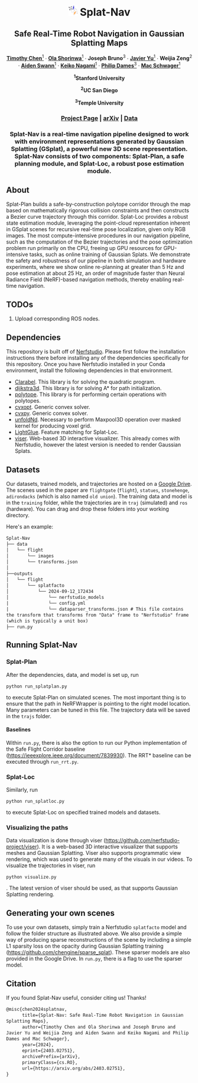 <!-- # Splat-Nav
### [Project Page](https://chengine.github.io/splatnav) | [Paper (arXiv)](https://arxiv.org/abs/2403.02751) | [Data](https://drive.google.com/drive/folders/1K0zfpuAti43YIBK5APFd-Yv73CvljgMC?usp=sharing)
[Splat-Nav: Safe Real-Time Robot Navigation in
Gaussian Splatting Maps]()  
 [Timothy Chen](https://msl.stanford.edu/people/timchen)\*<sup>1</sup>,
 [Ola Shorinwa](https://msl.stanford.edu/people/olashorinwa)\*<sup>1</sup>,
 [Joseph Bruno]()\<sup>3</sup>,
 [Javier Yu](https://msl.stanford.edu/people/javieryu)\<sup>1</sup>,
 [Weijia Zeng]()\<sup>2</sup>,
 [Aiden Swann](https://aidenswann.com/)\<sup>1</sup>,
 [Keiko Nagami](https://msl.stanford.edu/people/keikonagami)\<sup>1</sup>,
 [Philip Dames](https://engineering.temple.edu/directory/philip-dames-tug85627)\<sup>3</sup>,
 [Mac Schwager](https://web.stanford.edu/~schwager/)\<sup>1</sup>,
 <sup>1</sup>Stanford, <sup>2</sup>UC San Diego, <sup>3</sup>Temple University

<img src='imgs/title.png'/> -->

<p align="center">

  <h1 align="center"><img src="imgs/logo.png" width="25"> Splat-Nav</h1>
  <h2 align="center">Safe Real-Time Robot Navigation in
Gaussian Splatting Maps</h2>
  <p align="center"> 
    <a href="https://msl.stanford.edu/people/timchen"><strong>Timothy Chen</strong><sup>1</sup></a>
    ·
    <a href="https://msl.stanford.edu/people/olashorinwa"><strong>Ola Shorinwa</strong><sup>1</sup></a>
    ·
    <a><strong>Joseph Bruno</strong><sup>3</sup></a>
    ·
    <a href="https://msl.stanford.edu/people/javieryu"><strong>Javier Yu</strong><sup>1</sup></a>
    ·
    <a><strong>Weijia Zeng</strong><sup>2</sup></a>
    ·
    <a href="https://aidenswann.com/"><strong>Aiden Swann</strong><sup>1</sup></a>
    ·
    <a href="https://msl.stanford.edu/people/keikonagami"><strong>Keiko Nagami</strong><sup>1</sup></a>
    ·
    <a href="https://engineering.temple.edu/directory/philip-dames-tug85627"><strong>Philip Dames</strong><sup>3</sup></a>
    ·
    <a href="https://web.stanford.edu/~schwager/"><strong>Mac Schwager</strong><sup>1</sup></a>
  </p>
  <p align="center"><strong><sup>1</sup>Stanford University</strong></p>
  <p align="center"><strong><sup>2</sup>UC San Diego</strong></p>
  <p align="center"><strong><sup>3</sup>Temple University</strong></p>
  <!-- <h2 align="center">Submitted TR-O 2025</h2> -->
  <h3 align="center"><a href="https://chengine.github.io/splatnav"> Project Page</a> | <a href= "https://arxiv.org/abs/2403.02751">arXiv</a> | <a href="https://drive.google.com/drive/folders/1K0zfpuAti43YIBK5APFd-Yv73CvljgMC?usp=sharing">Data</a></h3>
  <div align="center"></div>
</p>
<p align="center">
  <a href="">
    <!-- <img src="imgs/title.png" width="80%"> -->
  </a>
</p>
<h3 align="center">
Splat-Nav is a real-time navigation pipeline designed to work with environment representations generated by Gaussian Splatting (GSplat), a powerful new 3D scene representation. 
Splat-Nav consists of two components: Splat-Plan, a safe planning module, and Splat-Loc, a robust pose estimation module.
</h3>

## About
Splat-Plan builds a safe-by-construction polytope corridor through the map based on mathematically rigorous collision constraints and then constructs a Bezier curve trajectory through this corridor. Splat-Loc provides a robust state estimation module, leveraging the point-cloud representation inherent in GSplat scenes for recursive real-time pose localization, given only RGB images. The most compute-intensive procedures in our navigation pipeline, such as the computation of the Bezier trajectories and the pose optimization problem run primarily on the CPU, freeing up GPU resources for GPU-intensive tasks, such as online training of Gaussian Splats. We demonstrate the safety and robustness of our pipeline in both simulation and hardware experiments, where we show online re-planning at greater than 5 Hz and pose estimation at about 25 Hz, an order of magnitude faster than Neural Radiance Field (NeRF)-based navigation methods, thereby enabling real-time navigation. 

## TODOs
1. Upload corresponding ROS nodes.

## Dependencies
This repository is built off of [Nerfstudio](https://github.com/nerfstudio-project/nerfstudio/tree/main). Please first follow the installation instructions there before installing any of the dependencies specifically for this repository. Once you have Nerfstudio installed in your Conda environment, install the following dependencies in that environment.

* [Clarabel](https://github.com/oxfordcontrol/Clarabel.rs). This library is for solving the quadratic program.
* [dijkstra3d](https://github.com/seung-lab/dijkstra3d). This library is for solving A* for path initialization.
* [polytope](https://github.com/tulip-control/polytope/tree/main). This library is for performing certain operations with polytopes.
* [cvxopt](https://cvxopt.org/). Generic convex solver.
* [cvxpy](https://www.cvxpy.org/). Generic convex solver.
* [unfoldNd](https://github.com/f-dangel/unfoldNd). Necessary to perform Maxpool3D operation over masked kernel for producing voxel grid.
* [LightGlue](https://github.com/cvg/LightGlue). Feature matching for Splat-Loc.
* [viser](https://github.com/nerfstudio-project/viser). Web-based 3D interactive visualizer. This already comes with Nerfstudio, however the latest version is needed to render Gaussian Splats.

## Datasets
Our datasets, trained models, and trajectories are hosted on a [Google Drive](https://drive.google.com/drive/folders/1K0zfpuAti43YIBK5APFd-Yv73CvljgMC?usp=sharing). The scenes used in the paper are `flightgate` (`flight`), `statues`,  `stonehenge`, `adirondacks` (which is also named `old union`). The training data and model is in the `training` folder, while the trajectories are in `traj` (simulated) and `ros` (hardware). You can drag and drop these folders into your working directory.

Here's an example:
```
Splat-Nav
├── data                                                                                                       
│   └── flight
│       └── images
│       └── transforms.json                                                                                  
│                                                                                               
├──outputs                                                                                                                                                      
│   └── flight                                                                                                  
│       └── splatfacto                                                                                                                             
│           └── 2024-09-12_172434                                                                               
│               └── nerfstudio_models
|               └── config.yml
|               └── dataparser_transforms.json # This file contains the transform that transforms from "Data" frame to "Nerfstudio" frame (which is typically a unit box)
├── run.py
```

## Running Splat-Nav

### Splat-Plan
After the dependencies, data, and model is set up, run
```
python run_splatplan.py
```
to execute Splat-Plan on simulated scenes. The most important thing is to ensure that the path in NeRFWrapper is pointing to the right model location. Many parameters can be tuned in this file. The trajectory data will be saved in the `trajs` folder.

#### Baselines
Within `run.py`, there is also the option to run our Python implementation of the Safe Flight Corridor baseline (https://ieeexplore.ieee.org/document/7839930). The RRT* baseline can be executed through `run_rrt.py`.

### Splat-Loc
Similarly, run
```
python run_splatloc.py
```
to execute Splat-Loc on specified trained models and datasets. 

### Visualizing the paths
Data visualization is done through viser (https://github.com/nerfstudio-project/viser). It is a web-based 3D interactive visualizer that supports meshes and Gaussian Splatting. Viser also supports programmatic view rendering, which was used to generate many of the visuals in our videos. To visualize the trajectories in viser, run
```
python visualize.py
```
. The latest version of viser should be used, as that supports Gaussian Splatting rendering.

## Generating your own scenes
To use your own datasets, simply train a Nerfstudio `splatfacto` model and follow the folder structure as illustrated above. We also provide a simple way of producing sparse reconstructions of the scene by including a simple L1 sparsity loss on the opacity during Gaussian Splatting training (https://github.com/chengine/sparse_splat). These sparser models are also provided in the Google Drive. In `run.py`, there is a flag to use the sparser model. 

## Citation
If you found Splat-Nav useful, consider citing us! Thanks!
```
@misc{chen2024splatnav,
      title={Splat-Nav: Safe Real-Time Robot Navigation in Gaussian Splatting Maps}, 
      author={Timothy Chen and Ola Shorinwa and Joseph Bruno and Javier Yu and Weijia Zeng and Aiden Swann and Keiko Nagami and Philip Dames and Mac Schwager},
      year={2024},
      eprint={2403.02751},
      archivePrefix={arXiv},
      primaryClass={cs.RO},
      url={https://arxiv.org/abs/2403.02751}, 
}
```